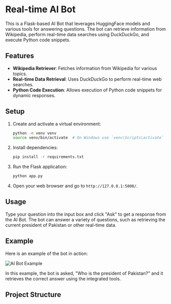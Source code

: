 # Real-time AI Bot

This is a Flask-based AI Bot that leverages HuggingFace models and various tools for answering questions. The bot can retrieve information from Wikipedia, perform real-time data searches using DuckDuckGo, and execute Python code snippets.

## Features

- **Wikipedia Retriever**: Fetches information from Wikipedia for various topics.
- **Real-time Data Retrieval**: Uses DuckDuckGo to perform real-time web searches.
- **Python Code Execution**: Allows execution of Python code snippets for dynamic responses.

## Setup

1. Create and activate a virtual environment:
    ```bash
    python -m venv venv
    source venv/bin/activate  # On Windows use `venv\Scripts\activate`
    ```

2. Install dependencies:
    ```bash
    pip install -r requirements.txt
    ```

3. Run the Flask application:
    ```bash
    python app.py
    ```

4. Open your web browser and go to `http://127.0.0.1:5000/`.

## Usage

Type your question into the input box and click "Ask" to get a response from the AI Bot. The bot can answer a variety of questions, such as retrieving the current president of Pakistan or other real-time data.

## Example

Here is an example of the bot in action:

![AI Bot Example](path/to/your/screenshot.png)

In this example, the bot is asked, "Who is the president of Pakistan?" and it retrieves the correct answer using the integrated tools.

## Project Structure

